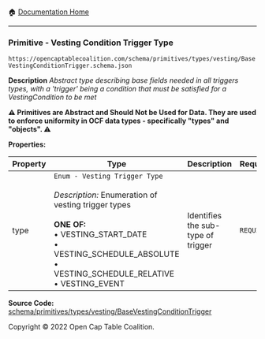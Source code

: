 :house: [Documentation Home](/README.md)

---

### Primitive - Vesting Condition Trigger Type

`https://opencaptablecoalition.com/schema/primitives/types/vesting/BaseVestingConditionTrigger.schema.json`

**Description** _Abstract type describing base fields needed in all triggers types, with a 'trigger' being a condition that must be satisfied for a VestingCondition to be met_

**:warning: Primitives are Abstract and Should Not be Used for Data. They are used to enforce uniformity in OCF data types - specifically "types" and "objects". :warning:**

**Properties:**

| Property | Type                                                                                                                                                                                                                                                 | Description                        | Required   |
| -------- | ---------------------------------------------------------------------------------------------------------------------------------------------------------------------------------------------------------------------------------------------------- | ---------------------------------- | ---------- |
| type     | `Enum - Vesting Trigger Type`</br></br>_Description:_ Enumeration of vesting trigger types</br></br>**ONE OF:** </br>&bull; VESTING_START_DATE </br>&bull; VESTING_SCHEDULE_ABSOLUTE </br>&bull; VESTING_SCHEDULE_RELATIVE </br>&bull; VESTING_EVENT | Identifies the sub-type of trigger | `REQUIRED` |

**Source Code:** [schema/primitives/types/vesting/BaseVestingConditionTrigger](/schema/primitives/types/vesting/BaseVestingConditionTrigger.schema.json)

Copyright © 2022 Open Cap Table Coalition.
